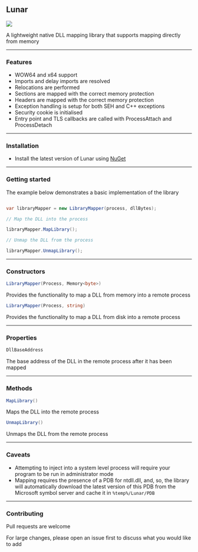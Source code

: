 ## Lunar

![](https://github.com/Dewera/Lunar/workflows/Continuous%20Integration/badge.svg)

A lightweight native DLL mapping library that supports mapping directly from memory

----

### Features

- WOW64 and x64 support
- Imports and delay imports are resolved
- Relocations are performed
- Sections are mapped with the correct memory protection
- Headers are mapped with the correct memory protection
- Exception handling is setup for both SEH and C++ exceptions
- Security cookie is initialised
- Entry point and TLS callbacks are called with ProcessAttach and ProcessDetach

----

### Installation

- Install the latest version of Lunar using [NuGet](https://www.nuget.org/packages/Lunar)

----

### Getting started

The example below demonstrates a basic implementation of the library

```csharp

var libraryMapper = new LibraryMapper(process, dllBytes);

// Map the DLL into the process

libraryMapper.MapLibrary();

// Unmap the DLL from the process

libraryMapper.UnmapLibrary();

```

----

### Constructors

```csharp
LibraryMapper(Process, Memory<byte>)
```
Provides the functionality to map a DLL from memory into a remote process


```csharp
LibraryMapper(Process, string)
```

Provides the functionality to map a DLL from disk into a remote process

----

### Properties

```csharp
DllBaseAddress
```

The base address of the DLL in the remote process after it has been mapped

----

### Methods

```csharp
MapLibrary()
```

Maps the DLL into the remote process

```csharp
UnmapLibrary()
```

Unmaps the DLL from the remote process

----

### Caveats

- Attempting to inject into a system level process will require your program to be run in administrator mode
- Mapping requires the presence of a PDB for ntdll.dll, and, so, the library will automatically download the latest version of this PDB from the Microsoft symbol server and cache it in `%temp%/Lunar/PDB`

----

### Contributing

Pull requests are welcome

For large changes, please open an issue first to discuss what you would like to add
